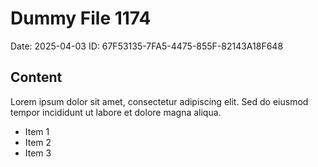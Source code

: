 # Dummy File 1174

Date: 2025-04-03
ID: 67F53135-7FA5-4475-855F-82143A18F648

## Content

Lorem ipsum dolor sit amet, consectetur adipiscing elit.
Sed do eiusmod tempor incididunt ut labore et dolore magna aliqua.

* Item 1
* Item 2
* Item 3
